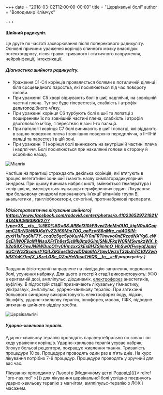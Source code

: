 +++
date = "2018-03-02T12:00:00-00:00"
title = "Цервікальні болі"
author = "Володимир Клімчук"

+++
 

#### Шийний радикуліт.

Це друге по частоті захворювання після поперекового радикуліту.
Основні причини: ураження корінців спинного мозку внаслідок остеохондрозу, після травм, тривалого і статичного напруження, нейроінфекції, інтоксикації.
##### Діагностика шийного радикуліту.

* Ураження С1-С4 корінців проявляється болями в потиличній ділянці і біля сосцевидного паростка, які посилюються під час повороту голови.
* При ураженні С5 хворі відчувають болі в шиї, надпліччі, на зовнішній частині плеча. Тут же буде гіперестезія, слабкість і атрофія дельтоподібного м’язу.
* При ураженні корінця С6 турбують болі в шиї та лопатці з поширенням їх по зовнішній частині плеча, слабкість і атрофія двоголового м'язу, гіперестезія в зоні І-го пальця.
* При патології корінця С7 болі виникають в шиї і лопатці, які віддають в задню поверхню плеча і зовнішню поверхню передпліччя, в II–III-ій пальці та парестезії в цій зоні.
* При ураженні Т1 корінця болі виникають на внутрішній частині плеча і надпліччя. Болі посилюються при нахилянні голови в сторону й особливо назад.


![Міалгія](/images/mialgia.jpg)


Частіше на практиці страждають декілька корінців, які втягують в процес вегетативні зони шиї і мають назву симпаторадикулярний синдром. При цьому виникає набряк кисті, змінюється температура і колір шкіри, зменшується пульсація периферичних судин.
Лікування: при больовому синдромі призначають ін’єкції вітамінів групи B, анальгетики , гангліоблокатори, сечогінні, протинабрякові препарати.

##### [Фізіотерапевтичне лікування шийного](https://www.facebook.com/rodovid.center/photos/a.410236529721921/413469469398627/?type=3&__xts__%5B0%5D=68.ARBoI3l0kFBvwlZdeMn0UO_kigN0uACoqsmC2RrN0bNBU6aYvZ2if69Mm7OO_gaPzvt86qMte_nd4GSIN-zyxH1sFog6hF7Y_ccq9z5gc5ybKurMJY0nFRTinwvo0nERzqdNXYg6_eW0eEHW0F9aMHNsuXFrTh8er5jeMk8jta0GlmjSMiJFkqW0RMSwnkzWX_hb2qS8X7nwJN8WDucO1rv0Vmzxx2kExBHZSjmlmO_HhSw0fFveyqfJapHgUCrWz2ScanisYfQiLZiKEoe1bQvdDDda6lA71qwUwzxT3zbJhTC10V2whbR3YoK7fmfX_ISzeLGSe_OZmHeVbsoTHIQ&__tn__=-R радикуліту.)

Завдання фізіотерапії направлене на ліквідацію запалення, подолання болі, усунення набряку. Для цього в гострій стадії використовують: УФО в еритемній дозі, ампліпульс, діодинамік, [електрофорез](https://www.facebook.com/rodovid.center/photos/a.410236529721921/418977808847793/?type=3&__xts__%5B0%5D=68.ARCnIfVvgCLmSJLMobF0OOd4Jkqrxs9WwXfzQ-xAKJ01QSi8_9-xLQNsV5gTVjNy2x9PUJaU82cz_Nb3y9DMlKS3MSyQ9y_xsOcE9WbJ3WUYVBoceQmnPOhITzE1s2CxKVaApszAhbCzVL7xM0W151ipCV7awS3kejpGgC8ubP1rO0N5FwOWAgGGjiPEQPuyXcKIex4sP6Fg2vNe8nol97sJjTgQENfOW35ONj8wzsxhG5qwgvqBiYwavS8VE-RHpE38GtEoa6LrfrMlcu7SlLsUQ40zZ5mI6d19hCPfk8cQL-t1Fs3njj_gTNP777Yjk3S92cqtQhfEXmkLkrU2aBw&__tn__=-R) анестетиків, еуфіліну. В підгострій стадії призначають лікувальну гімнастику, ультразвук, ампліпульс, ударно-хвильову терапію. При затиханні больового синдрому використовують електрофорез йоду, лідази, бішофіту, ударно-хвильову терапію, іонофорез, масаж, ЛФК, підводне витягання шийного відділу хребта.

![Цервікальгія](/images/cervical_spine.png)і

##### Ударно-хвильова терапія.

 Ударно-хвильову терапію проводять паравертебрально по  зонах і по ходу уражених корінців. Ударно-хвильова терапія усуває набряк, блокує больові рецептори, покращує живлення тканин. Тривалість процедури 10 хв. Процедури проводять один раз в п’ять днів. На курс лікування потрібно 7-9 процедур. Процедури проводять у зручний для вас час.

Лікування проводимо у Львові в [Медичному цетрі Родовід]({{< relref "pro-nas.md" >}})  для лікування цервікальної болі успішно поєднують ударно-хвильову терапію з магнітом, ампліпульс-терапію з ЛФК і масажем. 

 




